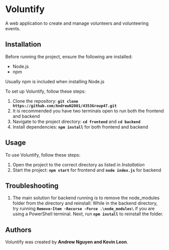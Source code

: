 # **Voluntify**

A web application to create and manage volunteers and volunteering events. 

## **Installation**

Before running the project, ensure the following are installed:
- Node.js
- npm

Usually npm is included when installing Node.js

To set up Voluntify, follow these steps:

1. Clone the repository: **`git clone https://github.com/AndrewN2001/4353Group47.git`**
2. It is recommended you have two terminals open to run both the frontend and backend
3. Navigate to the project directory: **`cd frontend`** and **`cd backend`**
4. Install dependencies: **`npm install`** for both frontend and backend

## **Usage**

To use Voluntify, follow these steps:

1. Open the project to the correct directory as listed in *Installation*
2. Start the project: **`npm start`** for frontend and **`node index.js`** for backend

## **Troubleshooting**

1. The main solution for backend running is to remove the node_modules folder from the directory and reinstall:
   While in the backend directory, try running **`Remove-Item -Recurse -Force .\node_modules\`** if you are using a PowerShell terminal. Next, run **`npm install`** to reinstall the folder.

## **Authors**

Voluntify was created by **Andrew Nguyen and Kevin Leon**.

